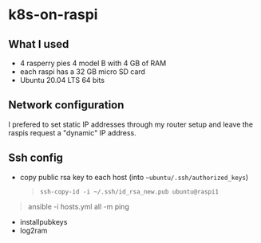 # k8s-on-raspi

## What I used
- 4 rasperry pies 4 model B with 4 GB of RAM
- each raspi has a 32 GB micro SD card
- Ubuntu 20.04 LTS 64 bits

## Network configuration
I prefered to set static IP addresses through my router setup and leave the raspis request
a "dynamic" IP address.

## Ssh config
- copy public rsa key to each host (into `~ubuntu/.ssh/authorized_keys`)
    >`ssh-copy-id -i ~/.ssh/id_rsa_new.pub ubuntu@raspi1`

> ansible -i hosts.yml all -m ping


- installpubkeys
- log2ram

